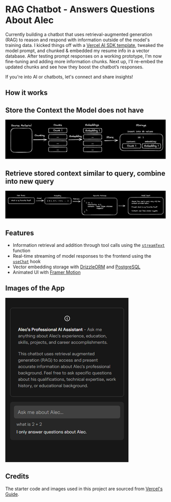 # RAG Chatbot - Answers Questions About Alec

Currently building a chatbot that uses retrieval-augmented generation (RAG) to reason and respond with information outside of the model's training data. I kicked things off with a [Vercel AI SDK template](https://vercel.com/templates/next.js/ai-sdk-rag), tweaked the model prompt, and chunked & embedded my resume info in a vector database. After testing prompt responses on a working prototype, I'm now fine-tuning and adding more information chunks. Next up, I'll re-embed the updated chunks and see how they boost the chatbot’s responses.

If you're into AI or chatbots, let's connect and share insights!

## How it works

## Store the Context the Model does not have

![alt text](public/readme-images/embed-chunks.png)

## Retrieve stored context similar to query, combine into new query

![alt text](public/readme-images/user-query.png)

## Features

- Information retrieval and addition through tool calls using the [`streamText`](https://sdk.vercel.ai/docs/reference/ai-sdk-core/stream-text) function
- Real-time streaming of model responses to the frontend using the [`useChat`](https://sdk.vercel.ai/docs/reference/ai-sdk-ui/use-chat) hook
- Vector embedding storage with [DrizzleORM](https://orm.drizzle.team/) and [PostgreSQL](https://www.postgresql.org/)
- Animated UI with [Framer Motion](https://www.framer.com/motion/)

## Images of the App

![Image of the chatbot](only-alec.png)

## Credits

The starter code and images used in this project are sourced from [Vercel's Guide](https://sdk.vercel.ai/docs/guides/rag-chatbot).  
